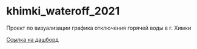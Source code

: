 # khimki_wateroff_2021

Проект по визуализации графика отключения горячей воды в г. Химки

[Ссылка на дашборд]('https://public.tableau.com/app/profile/sergeyilyin/viz/When_warm_water_off/Dash')
